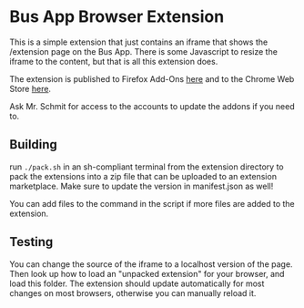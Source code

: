 # Bus App Browser Extension

This is a simple extension that just contains an iframe that shows the /extension page on the Bus App. There is some Javascript to resize the iframe to the content, but that is all this extension does.

The extension is published to Firefox Add-Ons [here](https://addons.mozilla.org/en-US/firefox/addon/nnhs-bus-app/) and to the Chrome Web Store [here]().

Ask Mr. Schmit for access to the accounts to update the addons if you need to.


## Building

run `./pack.sh` in an sh-compliant terminal from the extension directory to pack the extensions into a zip file that can be uploaded to an extension marketplace. Make sure to update the version in manifest.json as well!

You can add files to the command in the script if more files are added to the extension.


## Testing

You can change the source of the iframe to a localhost version of the page. Then look up how to load an "unpacked extension" for your browser, and load this folder. The extension should update automatically for most changes on most browsers, otherwise you can manually reload it.
